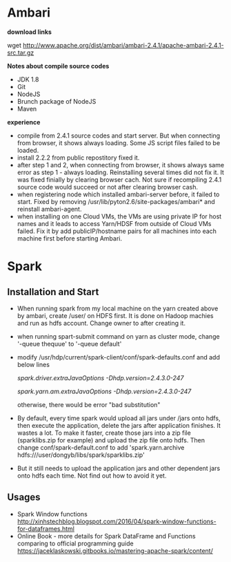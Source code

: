 # Ambari
**download links**

wget http://www.apache.org/dist/ambari/ambari-2.4.1/apache-ambari-2.4.1-src.tar.gz

**Notes about compile source codes**
* JDK 1.8
* Git
* NodeJS
* Brunch package of NodeJS
* Maven

**experience** 
* compile from 2.4.1 source codes and start server. But when connecting from browser, it shows always loading. Some JS script files failed to be loaded. 
* install 2.2.2 from public repostitory fixed it. 
* after step 1 and 2, when connecting from browser, it shows always same error as step 1 - always loading. Reinstalling  several times did not fix it. It was fixed finially by clearing browser cach. Not sure if recompiling 2.4.1 source code would succeed or not after clearing browser cash. 
* when registering node which installed ambari-server before, it failed to start. Fixed by removing /usr/lib/pyton2.6/site-packages/ambari\* and reinstall ambari-agent. 
* when installing on one Cloud VMs, the VMs are using private IP for host names and it leads to access Yarn/HDSF from outside of Cloud VMs failed. Fix it by add publicIP/hostname pairs for all machines into each machine first before starting Ambari.

# Spark 
## Installation and Start
* When running spark from my local machine on the yarn created above by ambari, create /user/<username> on HDFS first. It is done on Hadoop machies and run as hdfs account. Change owner to <username> after creating it.
* when running spart-submit command on yarn as cluster mode, change '-queue thequue' to '-queue default'
* modify /usr/hdp/current/spark-client/conf/spark-defaults.conf and add below lines 

   *spark.driver.extraJavaOptions   -Dhdp.version=2.4.3.0-247* 
   
   *spark.yarn.am.extraJavaOptions 	-Dhdp.version=2.4.3.0-247* 
   
   otherwise, there would be error "bad substitution"
   
* By default, every time spark would upload all jars under <sparkhome>/jars onto hdfs, then execute the application, delete the jars after application finishes. It wastes a lot. To make it faster, create those jars into a zip file (sparklibs.zip for example) and upload the zip file onto hdfs. Then change conf/spark-default.conf to add 'spark.yarn.archive                 hdfs:///user/dongyb/libs/spark/sparklibs.zip'
* But it still needs to upload the application jars and other dependent jars onto hdfs each time. Not find out how to avoid it yet.

## Usages 
* Spark Window functions  
   http://xinhstechblog.blogspot.com/2016/04/spark-window-functions-for-dataframes.html
* Online Book - more details for Spark DataFrame and Functions comparing to official programming guide  
  https://jaceklaskowski.gitbooks.io/mastering-apache-spark/content/

